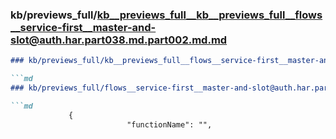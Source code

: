 ### kb/previews_full/kb__previews_full__kb__previews_full__flows__service-first__master-and-slot@auth.har.part038.md.part002.md.md

```md
### kb/previews_full/kb__previews_full__flows__service-first__master-and-slot@auth.har.part038.md.part002.md

```md
### kb/previews_full/flows__service-first__master-and-slot@auth.har.part038.md (part 002)

```md
             {
                          "functionName": "",
        
```

```

```

```
